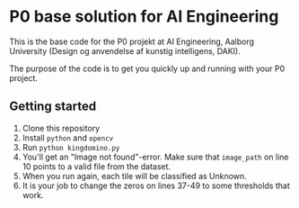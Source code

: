 # P0 base solution for AI Engineering
This is the base code for the P0 projekt at AI Engineering, Aalborg University (Design og anvendelse af kunstig intelligens, DAKI).

The purpose of the code is to get you quickly up and running with your P0 project.

## Getting started
1. Clone this repository
2. Install `python` and `opencv`
3. Run `python kingdomino.py`
4. You'll get an "Image not found"-error. Make sure that `image_path` on line 10 points to a valid file from the dataset.
5. When you run again, each tile will be classified as Unknown.
6. It is your job to change the zeros on lines 37-49 to some thresholds that work.
